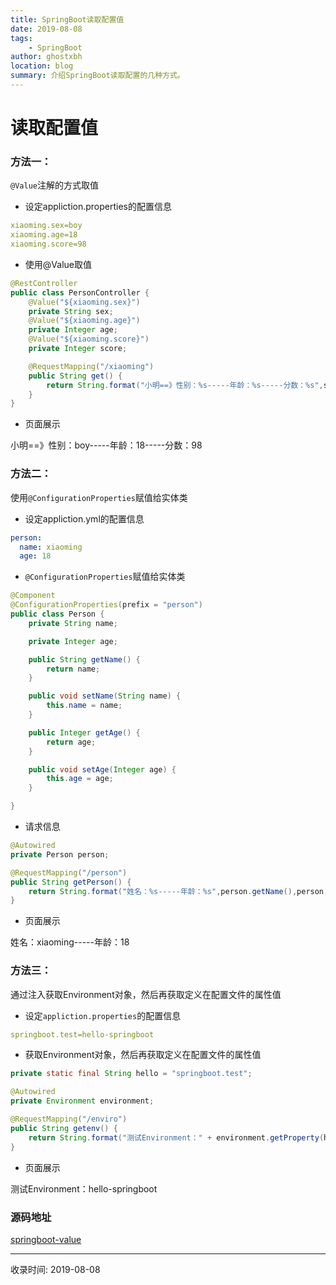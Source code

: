 ```yaml
---
title: SpringBoot读取配置值
date: 2019-08-08
tags:
    - SpringBoot
author: ghostxbh
location: blog
summary: 介绍SpringBoot读取配置的几种方式。
---
```

# 读取配置值

### 方法一：
`@Value`注解的方式取值

+ 设定appliction.properties的配置信息

```yaml
xiaoming.sex=boy
xiaoming.age=18
xiaoming.score=98
```

+ 使用@Value取值

```java
@RestController
public class PersonController {
    @Value("${xiaoming.sex}")
    private String sex;
    @Value("${xiaoming.age}")
    private Integer age;
    @Value("${xiaoming.score}")
    private Integer score;

    @RequestMapping("/xiaoming")
    public String get() {
        return String.format("小明==》性别：%s-----年龄：%s-----分数：%s",sex,age,score);
    }
}
```

+ 页面展示

小明==》性别：boy-----年龄：18-----分数：98

### 方法二：
使用`@ConfigurationProperties`赋值给实体类

+ 设定appliction.yml的配置信息

```yaml
person:
  name: xiaoming
  age: 18
```

+ `@ConfigurationProperties`赋值给实体类

```java
@Component
@ConfigurationProperties(prefix = "person")
public class Person {
    private String name;

    private Integer age;

    public String getName() {
        return name;
    }

    public void setName(String name) {
        this.name = name;
    }

    public Integer getAge() {
        return age;
    }

    public void setAge(Integer age) {
        this.age = age;
    }

}
```

+ 请求信息

```java
@Autowired
private Person person;

@RequestMapping("/person")
public String getPerson() {
    return String.format("姓名：%s-----年龄：%s",person.getName(),person.getAge());
}
```

+ 页面展示

姓名：xiaoming-----年龄：18

### 方法三：
通过注入获取Environment对象，然后再获取定义在配置文件的属性值

+ 设定`appliction.properties`的配置信息

```yml
springboot.test=hello-springboot
```

+ 获取Environment对象，然后再获取定义在配置文件的属性值

```java
private static final String hello = "springboot.test";

@Autowired
private Environment environment;

@RequestMapping("/enviro")
public String getenv() {
    return String.format("测试Environment：" + environment.getProperty(hello));
}
```
 
+ 页面展示

测试Environment：hello-springboot

### 源码地址
[springboot-value](https://github.com/ghostxbh/spring-boot-example/tree/master/boot01)

---
收录时间: 2019-08-08

<Vssue :title="$title" />
